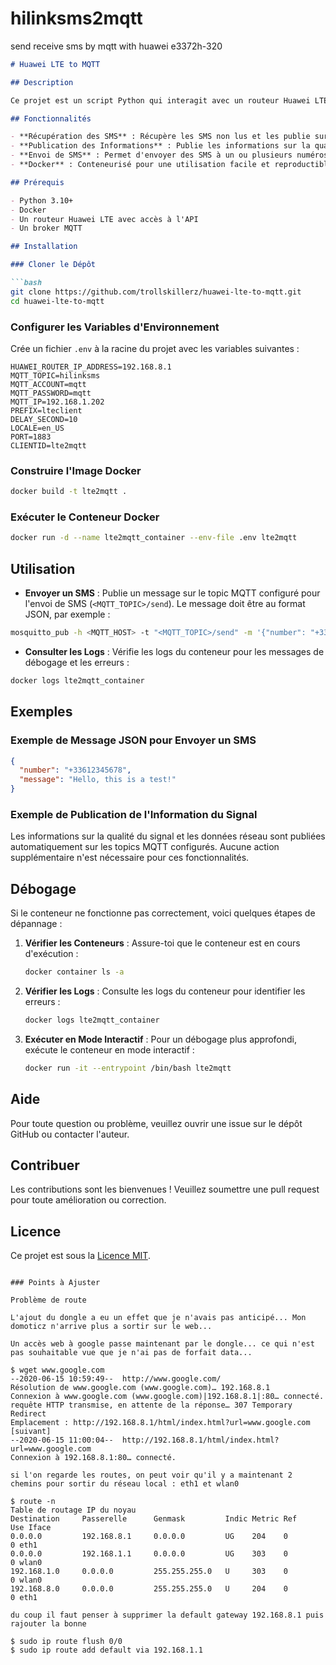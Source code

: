 # hilinksms2mqtt
send receive sms by mqtt with huawei e3372h-320

```markdown
# Huawei LTE to MQTT

## Description

Ce projet est un script Python qui interagit avec un routeur Huawei LTE pour récupérer et publier des informations sur un broker MQTT. Il peut également envoyer des SMS via l'API du routeur Huawei LTE. Le script utilise Docker pour faciliter le déploiement.

## Fonctionnalités

- **Récupération des SMS** : Récupère les SMS non lus et les publie sur un broker MQTT.
- **Publication des Informations** : Publie les informations sur la qualité du signal et les informations réseau sur le broker MQTT.
- **Envoi de SMS** : Permet d'envoyer des SMS à un ou plusieurs numéros via MQTT.
- **Docker** : Conteneurisé pour une utilisation facile et reproductible.

## Prérequis

- Python 3.10+
- Docker
- Un routeur Huawei LTE avec accès à l'API
- Un broker MQTT

## Installation

### Cloner le Dépôt

```bash
git clone https://github.com/trollskillerz/huawei-lte-to-mqtt.git
cd huawei-lte-to-mqtt
```

### Configurer les Variables d'Environnement

Crée un fichier `.env` à la racine du projet avec les variables suivantes :

```env
HUAWEI_ROUTER_IP_ADDRESS=192.168.8.1
MQTT_TOPIC=hilinksms
MQTT_ACCOUNT=mqtt
MQTT_PASSWORD=mqtt
MQTT_IP=192.168.1.202
PREFIX=lteclient
DELAY_SECOND=10
LOCALE=en_US
PORT=1883
CLIENTID=lte2mqtt
```

### Construire l'Image Docker

```bash
docker build -t lte2mqtt .
```

### Exécuter le Conteneur Docker

```bash
docker run -d --name lte2mqtt_container --env-file .env lte2mqtt
```

## Utilisation

- **Envoyer un SMS** : Publie un message sur le topic MQTT configuré pour l'envoi de SMS (`<MQTT_TOPIC>/send`). Le message doit être au format JSON, par exemple :

```bash
mosquitto_pub -h <MQTT_HOST> -t "<MQTT_TOPIC>/send" -m '{"number": "+33612345678", "message": "Hello, this is a test!"}'
```

- **Consulter les Logs** : Vérifie les logs du conteneur pour les messages de débogage et les erreurs :

```bash
docker logs lte2mqtt_container
```

## Exemples

### Exemple de Message JSON pour Envoyer un SMS

```json
{
  "number": "+33612345678",
  "message": "Hello, this is a test!"
}
```

### Exemple de Publication de l'Information du Signal

Les informations sur la qualité du signal et les données réseau sont publiées automatiquement sur les topics MQTT configurés. Aucune action supplémentaire n'est nécessaire pour ces fonctionnalités.

## Débogage

Si le conteneur ne fonctionne pas correctement, voici quelques étapes de dépannage :

1. **Vérifier les Conteneurs** : Assure-toi que le conteneur est en cours d'exécution :

   ```bash
   docker container ls -a
   ```

2. **Vérifier les Logs** : Consulte les logs du conteneur pour identifier les erreurs :

   ```bash
   docker logs lte2mqtt_container
   ```

3. **Exécuter en Mode Interactif** : Pour un débogage plus approfondi, exécute le conteneur en mode interactif :

   ```bash
   docker run -it --entrypoint /bin/bash lte2mqtt
   ```

## Aide

Pour toute question ou problème, veuillez ouvrir une issue sur le dépôt GitHub ou contacter l'auteur.

## Contribuer

Les contributions sont les bienvenues ! Veuillez soumettre une pull request pour toute amélioration ou correction.

## Licence

Ce projet est sous la [Licence MIT](LICENSE).

```

### Points à Ajuster

Problème de route

L'ajout du dongle a eu un effet que je n'avais pas anticipé... Mon domoticz n'arrive plus a sortir sur le web...

Un accès web à google passe maintenant par le dongle... ce qui n'est pas souhaitable vue que je n'ai pas de forfait data...

$ wget www.google.com
--2020-06-15 10:59:49--  http://www.google.com/
Résolution de www.google.com (www.google.com)… 192.168.8.1
Connexion à www.google.com (www.google.com)|192.168.8.1|:80… connecté.
requête HTTP transmise, en attente de la réponse… 307 Temporary Redirect
Emplacement : http://192.168.8.1/html/index.html?url=www.google.com [suivant]
--2020-06-15 11:00:04--  http://192.168.8.1/html/index.html?url=www.google.com
Connexion à 192.168.8.1:80… connecté.

si l'on regarde les routes, on peut voir qu'il y a maintenant 2 chemins pour sortir du réseau local : eth1 et wlan0

$ route -n
Table de routage IP du noyau
Destination     Passerelle      Genmask         Indic Metric Ref    Use Iface
0.0.0.0         192.168.8.1     0.0.0.0         UG    204    0        0 eth1
0.0.0.0         192.168.1.1     0.0.0.0         UG    303    0        0 wlan0
192.168.1.0     0.0.0.0         255.255.255.0   U     303    0        0 wlan0
192.168.8.0     0.0.0.0         255.255.255.0   U     204    0        0 eth1

du coup il faut penser à supprimer la default gateway 192.168.8.1 puis rajouter la bonne

$ sudo ip route flush 0/0
$ sudo ip route add default via 192.168.1.1
